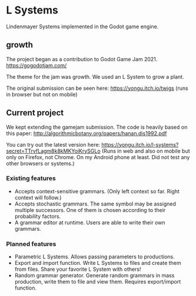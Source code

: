 # L Systems

Lindenmayer Systems implemented in the Godot game engine.

## growth

The project began as a contribution to Godot Game Jam 2021. https://gogodotjam.com/

The theme for the jam was growth. We used an L System to grow a plant.

The original submission can be seen here: https://yongu.itch.io/twigs (runs in browser but not on mobile)

## Current project

We kept extending the gamejam submission. The code is heavily based on this paper: http://algorithmicbotany.org/papers/hanan.dis1992.pdf

You can try out the latest version here: https://yongu.itch.io/l-systems?secret=TTrvfLagm8k8kMKYoiKrySGLo (Runs in web and also on mobile but only on Firefox, not Chrome. On my Android phone at least. Did not test any other browsers or systems.)

### Existing features

+ Accepts context-sensitive grammars. (Only left context so far. Right context will follow.)
+ Accepts stochastic grammars. The same symbol may be assigned multiple successors. One of them is chosen according to their probability factors. 
+ A grammar editor at runtime. Users are able to write their own grammars.

### Planned features

+ Parametric L Systems. Allows passing parameters to productions.
+ Export and import function. Write L Systems to files and create them from files. Share your favorite L System with others!
+ Random grammar generator. Generate random grammars in mass production, write them to file and view them. Requires export/import function.
